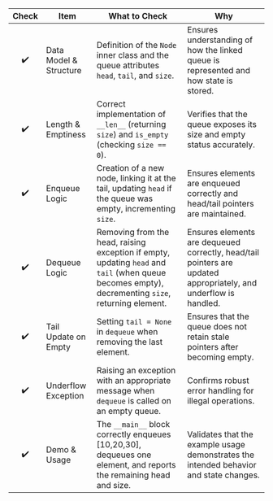 | Check | Item                   | What to Check                                                                                                                                      | Why                                                                                                              |
| :---: | ---------------------- | -------------------------------------------------------------------------------------------------------------------------------------------------- | ---------------------------------------------------------------------------------------------------------------- |
|   ✔️  | Data Model & Structure | Definition of the `Node` inner class and the queue attributes `head`, `tail`, and `size`.                                                          | Ensures understanding of how the linked queue is represented and how state is stored.                            |
|   ✔️  | Length & Emptiness     | Correct implementation of `__len__` (returning `size`) and `is_empty` (checking `size == 0`).                                                      | Verifies that the queue exposes its size and empty status accurately.                                            |
|   ✔️  | Enqueue Logic          | Creation of a new node, linking it at the tail, updating `head` if the queue was empty, incrementing `size`.                                       | Ensures elements are enqueued correctly and head/tail pointers are maintained.                                   |
|   ✔️  | Dequeue Logic          | Removing from the head, raising exception if empty, updating `head` and `tail` (when queue becomes empty), decrementing `size`, returning element. | Ensures elements are dequeued correctly, head/tail pointers are updated appropriately, and underflow is handled. |
|   ✔️  | Tail Update on Empty   | Setting `tail = None` in `dequeue` when removing the last element.                                                                                 | Ensures that the queue does not retain stale pointers after becoming empty.                                      |
|   ✔️  | Underflow Exception    | Raising an exception with an appropriate message when `dequeue` is called on an empty queue.                                                       | Confirms robust error handling for illegal operations.                                                           |
|   ✔️  | Demo & Usage           | The `__main__` block correctly enqueues \[10,20,30], dequeues one element, and reports the remaining head and size.                                | Validates that the example usage demonstrates the intended behavior and state changes.                           |
